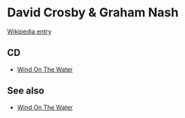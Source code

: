 # David Crosby & Graham Nash

[Wikipedia entry](https://en.wikipedia.org/wiki/David_Crosby_&_Graham_Nash)

## CD

- [Wind On The Water](Wind_On_The_Water.md)

## See also

- [Wind On The Water](Wind_On_The_Water.md)
